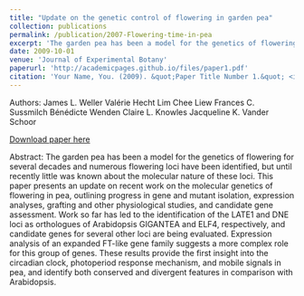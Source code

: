 ```yaml
---
title: "Update on the genetic control of flowering in garden pea"
collection: publications
permalink: /publication/2007-Flowering-time-in-pea
excerpt: 'The garden pea has been a model for the genetics of flowering for several decades and numerous flowering loci have been identified, but until recently little was known about the molecular nature of these loci. This paper presents an update on recent work on the molecular genetics of flowering in pea, outlining progress in gene and mutant isolation, expression analyses, grafting and other physiological studies, and candidate gene assessment.'
date: 2009-10-01
venue: 'Journal of Experimental Botany'
paperurl: 'http://academicpages.github.io/files/paper1.pdf'
citation: 'Your Name, You. (2009). &quot;Paper Title Number 1.&quot; <i>Journal 1</i>. 1(1).'
---
```

Authors: James L. Weller  Valérie Hecht  Lim Chee Liew  Frances C. Sussmilch Bénédicte Wenden  Claire L. Knowles  Jacqueline K. Vander Schoor

[Download paper here](http://academicpages.github.io/files/paper1.pdf)

Abstract: The garden pea has been a model for the genetics of flowering for several decades and numerous flowering loci have been identified, but until recently little was known about the molecular nature of these loci. This paper presents an update on recent work on the molecular genetics of flowering in pea, outlining progress in gene and mutant isolation, expression analyses, grafting and other physiological studies, and candidate gene assessment. Work so far has led to the identification of the LATE1 and DNE loci as orthologues of Arabidopsis GIGANTEA and ELF4, respectively, and candidate genes for several other loci are being evaluated. Expression analysis of an expanded FT-like gene family suggests a more complex role for this group of genes. These results provide the first insight into the circadian clock, photoperiod response mechanism, and mobile signals in pea, and identify both conserved and divergent features in comparison with Arabidopsis.
